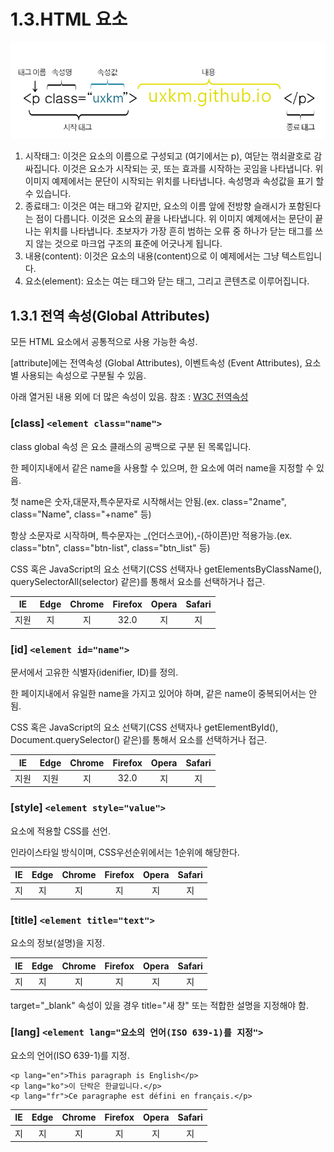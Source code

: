 # 1.3.HTML 요소

![\[HTML &#xC694;&#xC18C;&#xC758; &#xBD80;&#xBD84; &#xC124;&#xBA85;\]](../.gitbook/assets/img_html_tag_structure.png)

1. 시작태그: 이것은 요소의 이름으로 구성되고 \(여기에서는 p\), 여닫는 꺾쇠괄호로 감싸집니다. 이것은 요소가 시작되는 곳, 또는 효과를 시작하는 곳임을 나타냅니다. 위 이미지 예제에서는 문단이 시작되는 위치를 나타냅니다. 속성명과 속성값을 표기 할 수 있습니다.
2. 종료태그: 이것은 여는 태그와 같지만, 요소의 이름 앞에 전방향 슬래시가 포함된다는 점이 다릅니다. 이것은 요소의 끝을 나타냅니다. 위 이미지 예제에서는 문단이 끝나는 위치를 나타냅니다. 초보자가 가장 흔히 범하는 오류 중 하나가 닫는 태그를 쓰지 않는 것으로 마크업 구조의 표준에 어긋나게 됩니다.
3. 내용\(content\): 이것은 요소의 내용\(content\)으로 이 예제에서는 그냥 텍스트입니다.
4. 요소\(element\): 요소는 여는 태그와 닫는 태그, 그리고 콘텐츠로 이루어집니다.

## 1.3.1 **전역 속성\(Global Attributes\)**

모든 HTML 요소에서 공통적으로 사용 가능한 속성.

\[attribute\]에는 전역속성 \(Global Attributes\), 이벤트속성 \(Event Attributes\), 요소별 사용되는 속성으로 구분될 수 있음.

아래 열거된 내용 외에 더 많은 속성이 있음. 참조 : [W3C 전역속성](https://www.w3.org/TR/html51/dom.html#global-attributes)

###  \[class\] `<element class="name">`

class global 속성 은 요소 클래스의 공백으로 구분 된 목록입니다.

한 페이지내에서 같은 name을 사용할 수 있으며, 한 요소에 여러 name을 지정할 수 있음.

첫 name은 숫자,대문자,특수문자로 시작해서는 안됨.\(ex. class="2name", class="Name", class="+name" 등\)

항상 소문자로 시작하며, 특수문자는 \_\(언더스코어\),-\(하이픈\)만 적용가능.\(ex. class="btn", class="btn-list", class="btn\_list" 등\)

CSS 혹은 JavaScript의 요소 선택기\(CSS 선택자나 getElementsByClassName\(\), querySelectorAll\(selector\) 같은\)를 통해서 요소를 선택하거나 접근.

| IE | Edge | Chrome | Firefox | Opera | Safari |
| :---: | :---: | :---: | :---: | :---: | :---: |
| 지원 | 지 | 지 | 32.0 | 지 | 지 |

###  \[id\] `<element id="name">`

문서에서 고유한 식별자\(idenifier, ID\)를 정의.

한 페이지내에서 유일한 name을 가지고 있어야 하며, 같은 name이 중복되어서는 안됨.

CSS 혹은 JavaScript의 요소 선택기\(CSS 선택자나 getElementById\(\), Document.querySelector\(\) 같은\)를 통해서 요소를 선택하거나 접근.

| IE | Edge | Chrome | Firefox | Opera | Safari |
| :---: | :---: | :---: | :---: | :---: | :---: |
| 지원 | 지원 | 지 | 32.0 | 지 | 지 |

###  \[style\] `<element style="value">`

 요소에 적용할 CSS를 선언.

인라이스타일 방식이며, CSS우선순위에서는 1순위에 해당한다.

| IE | Edge | Chrome | Firefox | Opera | Safari |
| :---: | :---: | :---: | :---: | :---: | :---: |
| 지 | 지 | 지 | 지 | 지 | 지 |

###  \[title\] `<element title="text">`

요소의 정보\(설명\)을 지정.

| IE | Edge | Chrome | Firefox | Opera | Safari |
| :---: | :---: | :---: | :---: | :---: | :---: |
| 지 | 지 | 지 | 지 | 지 | 지 |

target="\_blank" 속성이 있을 경우 title="새 창" 또는 적합한 설명을 지정해야 함.

###  \[lang\] `<element lang="요소의 언어(ISO 639-1)를 지정">`

요소의 언어\(ISO 639-1\)를 지정.

```text
<p lang="en">This paragraph is English</p>
<p lang="ko">이 단락은 한글입니다.</p>
<p lang="fr">Ce paragraphe est défini en français.</p>
```

| IE | Edge | Chrome | Firefox | Opera | Safari |
| :---: | :---: | :---: | :---: | :---: | :---: |
| 지 | 지 | 지 | 지 | 지 | 지 |



